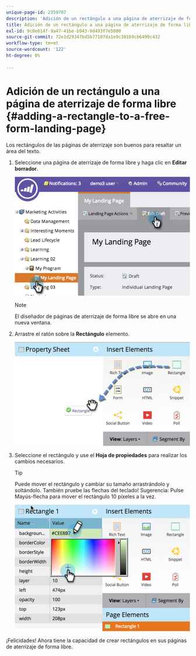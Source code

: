 ```yaml
---
unique-page-id: 2359707
description: 'Adición de un rectángulo a una página de aterrizaje de forma libre: Marketo Docs: documentación del producto'
title: Adición de un rectángulo a una página de aterrizaje de forma libre
exl-id: 9c0e614f-9a47-41be-b943-9d493f7e5000
source-git-commit: 72e1d29347bd5b77107da1e9c30169cb6490c432
workflow-type: tm+mt
source-wordcount: '122'
ht-degree: 0%

---
```


# Adición de un rectángulo a una página de aterrizaje de forma libre {#adding-a-rectangle-to-a-free-form-landing-page}

Los rectángulos de las páginas de aterrizaje son buenos para resaltar un área del texto.

1. Seleccione una página de aterrizaje de forma libre y haga clic en **Editar borrador**.

   ![](assets/image2014-9-16-14-3a50-3a51.png)

   >[!NOTE]
   >
   >El diseñador de páginas de aterrizaje de forma libre se abre en una nueva ventana.

1. Arrastre el ratón sobre la **Rectángulo** elemento.

   ![](assets/image2015-5-21-14-3a48-3a45.png)

1. Seleccione el rectángulo y use el **Hoja de propiedades** para realizar los cambios necesarios.

   >[!TIP]
   >
   >Puede mover el rectángulo y cambiar su tamaño arrastrándolo y soltándolo. También pruebe las flechas del teclado! Sugerencia: Pulse Mayús-flecha para mover el rectángulo 10 píxeles a la vez.

   ![](assets/image2015-5-21-14-3a50-3a24.png)

¡Felicidades! Ahora tiene la capacidad de crear rectángulos en sus páginas de aterrizaje de forma libre.
